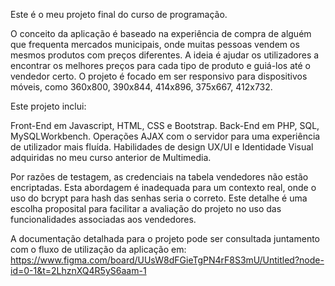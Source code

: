 Este é o meu projeto final do curso de programação.

O conceito da aplicação é baseado na experiência de compra de alguém que frequenta mercados municipais, onde muitas pessoas vendem os mesmos produtos com preços diferentes.
A ideia é ajudar os utilizadores a encontrar os melhores preços para cada tipo de produto e guiá-los até o vendedor certo.
O projeto é focado em ser responsivo para dispositivos móveis, como 360x800, 390x844, 414x896, 375x667, 412x732.

Este projeto inclui:

Front-End em Javascript, HTML, CSS e Bootstrap.
Back-End em PHP, SQL, MySQLWorkbench.
Operações AJAX com o servidor para uma experiência de utilizador mais fluída.
Habilidades de design UX/UI e Identidade Visual adquiridas no meu curso anterior de Multimedia.

Por razões de testagem, as credenciais na tabela vendedores não estão encriptadas. Esta abordagem é inadequada para um contexto real, 
onde o uso do bcrypt para hash das senhas seria o correto. Este detalhe é uma escolha proposital para facilitar a avaliação
do projeto no uso das funcionalidades associadas aos vendedores.

A documentação detalhada para o projeto pode ser consultada juntamento com o fluxo de utilização da aplicação em:
https://www.figma.com/board/UUsW8dFGieTgPN4rF8S3mU/Untitled?node-id=0-1&t=2LhznXQ4R5yS6aam-1
